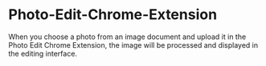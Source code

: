 # Photo-Edit-Chrome-Extension
When you choose a photo from an image document and upload it in the Photo Edit Chrome Extension, the image will be processed and displayed in the editing interface.
